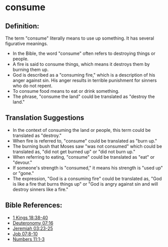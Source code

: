 # consume #

## Definition: ##

The term "consume" literally means to use up something. It has several figurative meanings.

* In the Bible, the word "consume" often refers to destroying things or people.
* A fire is said to consume things, which means it destroys them by burning them up.
* God is described as a "consuming fire," which is a description of his anger against sin. His anger results in terrible punishment for sinners who do not repent.
* To consume food means to eat or drink something.
* The phrase, "consume the land" could be translated as "destroy the land."

## Translation Suggestions ##

* In the context of consuming the land or people, this term could be translated as "destroy."
* When fire is referred to, "consume" could be translated as "burn up."
* The burning bush that Moses saw "was not consumed" which could be translated as, "did not get burned up" or "did not burn up."
* When referring to eating, "consume" could be translated as "eat" or "devour."
* If someone's strength is "consumed," it means his strength is "used up" or "gone."
* The expression, "God is a consuming fire" could be translated as, "God is like a fire that burns things up" or "God is angry against sin and will destroy sinners like a fire."



## Bible References: ##

* [1 Kings 18:38-40](en/tn/1ki/help/18/38)
* [Deuteronomy 07:16](en/tn/deu/help/07/16)
* [Jeremiah 03:23-25](en/tn/jer/help/03/23)
* [Job 07:8-10](en/tn/job/help/07/08)
* [Numbers 11:1-3](en/tn/num/help/11/01)
